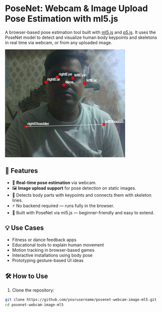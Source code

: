 # PoseNet: Webcam & Image Upload Pose Estimation with ml5.js

A browser-based pose estimation tool built with [ml5.js](https://ml5js.org/) and [p5.js](https://p5js.org/). It uses the PoseNet model to detect and visualize human body keypoints and skeletons in real time via webcam, or from any uploaded image.

![PoseNet Demo Screenshot](body-part-detection.jpg)

## 🚀 Features

- 🔴 **Real-time pose estimation** via webcam.
- 🖼️ **Image upload support** for pose detection on static images.
- 🎯 Detects body parts with keypoints and connects them with skeleton lines.
- ⚡ No backend required — runs fully in the browser.
- 🧠 Built with PoseNet via ml5.js — beginner-friendly and easy to extend.

## 💡 Use Cases

- Fitness or dance feedback apps
- Educational tools to explain human movement
- Motion tracking in browser-based games
- Interactive installations using body pose
- Prototyping gesture-based UI ideas

## 🛠️ How to Use

1. Clone the repository:

```bash
git clone https://github.com/yourusername/posenet-webcam-image-ml5.git
cd posenet-webcam-image-ml5
